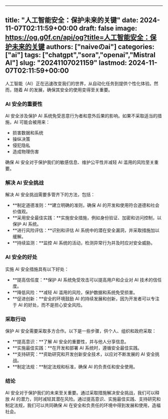 
---
title: "人工智能安全：保护未来的关键"
date: 2024-11-07T02:11:59+00:00
draft: false
image: https://og.g0f.cn/api/og?title=人工智能安全：保护未来的关键
authors: ["naiveのai"]
categories: ["ai"]
tags: ["chatgpt","sora","openai","Mistral AI"]
slug: "20241107021159"
lastmod: 2024-11-07T02:11:59+00:00
---
人工智能（AI）正在迅速改变我们的世界，从自动化任务到提供个性化体验。然而，随着 AI 的发展，确保其安全的使用变得至关重要。

### AI 安全的重要性

AI 安全涉及保护 AI 系统免受恶意行为者和意外后果的影响。如果不采取适当的措施，AI 可能会被用来：

- 损害数据和系统
- 操纵决策
- 侵犯隐私
- 造成物理伤害

确保 AI 安全对于保护我们的敏感信息、维护公平性并减轻 AI 滥用的风险至关重要。

### 解决 AI 安全挑战

解决 AI 安全挑战需要多管齐下的方法，包括：

- **制定道德准则：**建立明确的准则，确保 AI 的开发和使用符合道德和社会价值观。
- **采用安全最佳实践：**实施安全措施，例如身份验证、加密和访问控制，以保护 AI 系统。
- **进行风险评估：**识别和评估 AI 系统中的潜在安全漏洞，并采取措施加以缓解。
- **持续监测：**监控 AI 系统的活动，检测异常行为并及时应对安全威胁。

### AI 安全的好处

实施 AI 安全措施具有以下好处：

- **提高信任度：**保护 AI 系统免受攻击可以提高用户和企业对 AI 技术的信任度。
- **降低风险：**减轻 AI 滥用的风险，保护数据和系统免受损害。
- **促进创新：**安全的环境鼓励 AI 的持续发展和创新，因为开发者可以专注于 AI 的好处，而不是担心安全风险。

### 采取行动

保护 AI 安全需要采取多方合作。以下是一些步骤，供个人、组织和政府采取：

- **提高意识：**了解 AI 安全的重要性，并与他人分享信息。
- **实施最佳实践：**在开发和部署 AI 系统时，遵循安全最佳实践。
- **支持研究：**资助研究和开发创新安全技术，以应对不断发展的 AI 安全挑战。
- **制定法规：**制定法规和标准，确保 AI 的负责任和安全使用。

### 结论

AI 安全对于保护我们的未来至关重要。通过采取措施解决安全挑战，我们可以释放 AI 的潜力，同时减轻其潜在风险。通过提高意识、实施最佳实践、支持研究和制定法规，我们可以共同确保 AI 在安全和负责任的环境中得到发展和使用，造福社会。